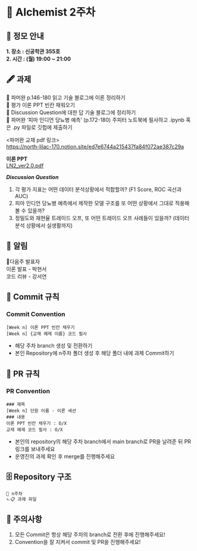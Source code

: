 # 💠 AIchemist 2주차 

## 🌻 정모 안내
**1. 장소 : 신공학관 355호**   
**2. 시간 : (월) 19:00 ~ 21:00**

## 🖋 과제
💠 파머완 p.146-180 읽고 기술 블로그에 이론 정리하기   
💠 평가 이론 PPT 빈칸 채워오기   
💠 Discussion Question에 대한 답 기술 블로그에 정리하기   
💠 파머완 ‘피마 인디언 당뇨병 예측’ (p.172-180) 주피터 노트북에 필사하고 .ipynb 혹은 .py 파일로 깃헙에 제출하기   

<파머완 교재 pdf 링크>   
https://north-lilac-170.notion.site/ed7e6744a215437fa84f072ae387c29a    

**이론 PPT**   
[LN2_ver2.0.pdf](https://github.com/user-attachments/files/16842039/LN2_ver2.0.pdf)

***Discussion Question***
1. 각 평가 지표는 어떤 데이터 분석상황에서 적합할까? (F1 Score, ROC 곡선과 AUC)   
2. 피마 인디언 당뇨병 예측에서 제작한 모델 구조를 또 어떤 상황에서 그대로 적용해볼 수 있을까?   
3. 정밀도와 재현율 트레이드 오프, 또 어떤 트레이드 오프 사례들이 있을까? (데이터분석 상황에서 실생활까지)   

## 🚨 알림   
💐다음주 발표자   
이론 발표 - 박현서   
코드 리뷰 - 강서연   

## 🌱 Commit 규칙   
### Commit Convention
    [Week n] 이론 PPT 빈칸 채우기
    [Week n] {교재 예제 이름} 코드 필사 
+ 해당 주차 branch 생성 및 전환하기 
+ 본인 Repository에 n주차 폴더 생성 후 해당 폴더 내에 과제 Commit하기   
## 🌱 PR 규칙          
### PR Convention
    ### 제목
    [Week n] 단원 이름 - 이론 세션
    ### 내용
    이론 PPT 빈칸 채우기 : O/X
    교재 예제 코드 필사 : O/X
+ 본인의 repository의 해당 주차 branch에서 main branch로 PR을 날려준 뒤 PR 링크를 보내주세요
+ 운영진의 과제 확인 후 merge를 진행해주세요 

## 🗄 Repository 구조
```bash
📁 n주차
ㄴ📋 과제 파일
```

## 🚨 주의사항   
1. 모든 Commit은 항상 해당 주차의 branch로 전환 후에 진행해주세요!
2. Convention을 잘 지켜서 commit 및 PR을 진행해주세요!
